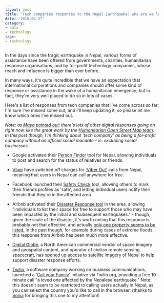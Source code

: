 ```yaml
---
layout: post
title: "Tech companies responses to the Nepal Earthquake: who are we looking to for help?"
date: '2015-04-27'
category:
- data
- technology
tags:
- technology
---
```


In the days since the tragic earthquake in Nepal, various forms of assistance have been offered from governments, charities, humanitarian response organisations, and by for-profit technology companies, whose reach and influence is bigger than ever before.

In many ways, it's quite incredible that we have an expectation that international corporations and companies should offer some kind of response or assistance in the wake of a humanitarian emergency; but in fact, they're very well placed to do so in lots of cases.

Here's a list of responses from tech companies that I've come across so far; I'm sure I've missed some out, and I'll keep updating it, so please let me know which ones I've missed out.

*Note: as [Maya pointed out](https://twitter.com/mayameme/status/592602691127377921): there's lots of other digital responses going on right now, like the great work by the [Humanitarian Open Street Map team](https://wiki.openstreetmap.org/wiki/2015_Nepal_earthquake). In this post though, I'm thinking about 'tech company' as being a for-profit company without an official social mandate - ie. excluding social businesses.*

<!--more-->

* Google activated their [Person Finder](https://google.org/personfinder/2015-nepal-earthquake/) tool for Nepal, allowing individuals to post and search for the status of relatives or friends. 

* [Viber](https://www.viber.com/en/) have switched off charges for ['Viber Out'](https://account.viber.com/what-is-viber-out/) calls from Nepal, meaning that users in Nepal can call anywhere for free.

* Facebook launched their [Safety Check](https://www.facebook.com/safetycheck/nepalearthquake) tool, allowing others to mark their friends profiles as 'safe', and letting individual users notify their friends that they're in the affected area. 

* Airbnb activated their [Disaster Response tool](http://blog.airbnb.com/emergency-response-to-earthquake-in-nepal/?) in the area, allowing "individuals to list their space for free to support those who may have been impacted by the initial and subsequent earthquakes." - though, given the scale of the disaster, it's worth noting that this response is probably not that effective, and actually [only one property seems to be listed.](https://www.airbnb.com/disaster/nepal-earthquake) In the past though, for example during cases of extreme floods, this response from Airbnb has been much more effective.

* [Digital Globe](https://www.digitalglobe.com/), a North American commercial vendor of space imagery and geospatial content, and operator of civilian remote sensing spacecraft, has [opened up access to satellite imagery of Nepal](http://www.digitalglobeblog.com/2015/04/26/digitalglobe-opens-access-to-satellite-data-to-support-disaster-response-efforts-in-nepal/) to help support disaster response efforts.

* [Twilio](https://www.twilio.com/), a software company working on business communications, launched a '[Call your Family](http://callyourfamily.twilio.ly/)' initiative via Twilio.org, providing a free 10 minute call "a loved one affected by the Nepalese earthquake." Note: this doesn't seem to be restricted to calling users actually in Nepal, as you can select the country you'd like to call in the browser. (thanks to [Sonja](https://twitter.com/sonjaheinen) for bringing this one to my attention!)

